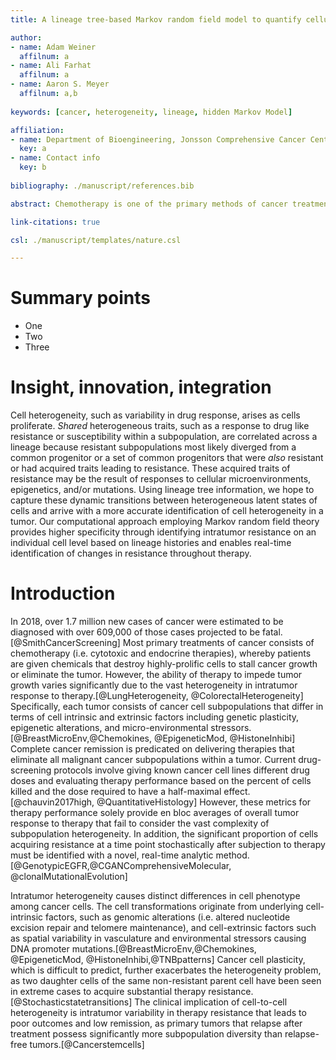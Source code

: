 ```yaml
---
title: A lineage tree-based Markov random field model to quantify cellular heterogeneity

author:
- name: Adam Weiner
  affilnum: a
- name: Ali Farhat
  affilnum: a
- name: Aaron S. Meyer
  affilnum: a,b
  
keywords: [cancer, heterogeneity, lineage, hidden Markov Model]

affiliation:
- name: Department of Bioengineering, Jonsson Comprehensive Cancer Center, Eli and Edythe Broad Center of Regenerative Medicine and Stem Cell Research; University of California, Los Angeles
  key: a
- name: Contact info
  key: b
  
bibliography: ./manuscript/references.bib

abstract: Chemotherapy is one of the primary methods of cancer treatment due to its ability to impede the growth of highly prolific cancer cells. One of the main obstacles to successful chemotherapy treatment is that highly prolific cancer cells naturally display non-uniform responses to therapy. It therefore becomes imperative for oncologists to prescribe chemotherapy combinations which target all subpopulations of cells in a given patient’s tumor. Classifying the heterogeneous resistance of cancer cells may potentially enable the design of therapies that are tumor-specific and thus enable all malignant cells within a tumor to respond adequately and die. Current methods of intratumor cell classification possess low specificity because they use population-level measurements, such as IC<sub>50</sub>, to gauge cellular responses to cancer therapy. In addition, these methods rely on single timepoint measurements which mask cancer cell evolution dynamics. In this paper, we present a novel computational method that utilizes cell lineage trees to learn the characteristic patterns of cell heterogeneity de novo and predict variable response to drug in tumors over time. TODO METHODS. TODO RESULTS. TODO DISCUSSION.

link-citations: true

csl: ./manuscript/templates/nature.csl

---
```


# Summary points

- One
- Two
- Three

# Insight, innovation, integration 

Cell heterogeneity, such as variability in drug response, arises as cells proliferate. _Shared_ heterogeneous traits, such as a response to drug like resistance or susceptibility within a subpopulation, are correlated across a lineage because resistant subpopulations most likely diverged from a common progenitor or a set of common progenitors that were _also_ resistant or had acquired traits leading to resistance. These acquired traits of resistance may be the result of responses to cellular microenvironments, epigenetics, and/or mutations. Using lineage tree information, we hope to capture these dynamic transitions between heterogeneous latent states of cells and arrive with a more accurate identification of cell heterogeneity in a tumor. Our computational approach employing Markov random field theory provides higher specificity through identifying intratumor resistance on an individual cell level based on lineage histories and enables real-time identification of changes in resistance throughout therapy.

# Introduction

In 2018, over 1.7 million new cases of cancer were estimated to be diagnosed with over 609,000 of those cases projected to be fatal.[@SmithCancerScreening] Most primary treatments of cancer consists of chemotherapy (i.e. cytotoxic and endocrine therapies), whereby patients are given chemicals that destroy highly-prolific cells to stall cancer growth or eliminate the tumor. However, the ability of therapy to impede tumor growth varies significantly due to the vast heterogeneity in intratumor response to therapy.[@LungHeterogeneity, @ColorectalHeterogeneity] Specifically, each tumor consists of cancer cell subpopulations that differ in terms of cell intrinsic and extrinsic factors including genetic plasticity, epigenetic alterations, and micro-environmental stressors.[@BreastMicroEnv,@Chemokines, @EpigeneticMod, @HistoneInhibi] Complete cancer remission is predicated on delivering therapies that eliminate all malignant cancer subpopulations within a tumor. Current drug-screening protocols involve giving known cancer cell lines different drug doses and evaluating therapy performance based on the percent of cells killed and the dose required to have a half-maximal effect.[@chauvin2017high, @QuantitativeHistology] However, these metrics for therapy performance solely provide en bloc averages of overall tumor response to therapy that fail to consider the vast complexity of subpopulation heterogeneity. In addition, the significant proportion of cells acquiring resistance at a time point stochastically after subjection to therapy must be identified with a novel, real-time analytic method.[@GenotypicEGFR,@CGANComprehensiveMolecular, @clonalMutationalEvolution]

Intratumor heterogeneity causes distinct differences in cell phenotype among cancer cells. The cell transformations originate from underlying cell-intrinsic factors, such as genomic alterations (i.e. altered nucleotide excision repair and telomere maintenance), and cell-extrinsic factors such as spatial variability in vasculature and environmental stressors causing DNA promoter mutations.[@BreastMicroEnv,@Chemokines, @EpigeneticMod, @HistoneInhibi,@TNBpatterns] Cancer cell plasticity, which is difficult to predict, further exacerbates the heterogeneity problem, as two daughter cells of the same non-resistant parent cell have been seen in extreme cases to acquire substantial therapy resistance.[@Stochasticstatetransitions] The clinical implication of cell-to-cell heterogeneity is intratumor variability in therapy resistance that leads to poor outcomes and low remission, as primary tumors that relapse after treatment possess significantly more subpopulation diversity than relapse-free tumors.[@Cancerstemcells]
